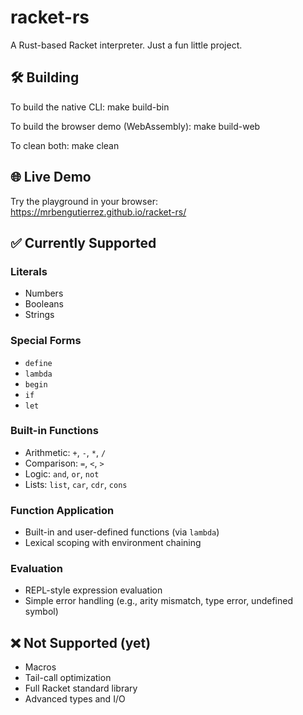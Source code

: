 # racket-rs

A Rust-based Racket interpreter. Just a fun little project.

## 🛠 Building

To build the native CLI:
make build-bin

To build the browser demo (WebAssembly):
make build-web

To clean both:
make clean

## 🌐 Live Demo

Try the playground in your browser:  
https://mrbengutierrez.github.io/racket-rs/

## ✅ Currently Supported

### Literals
- Numbers
- Booleans
- Strings

### Special Forms
- `define`
- `lambda`
- `begin`
- `if`
- `let`

### Built-in Functions
- Arithmetic: `+`, `-`, `*`, `/`
- Comparison: `=`, `<`, `>`
- Logic: `and`, `or`, `not`
- Lists: `list`, `car`, `cdr`, `cons`

### Function Application
- Built-in and user-defined functions (via `lambda`)
- Lexical scoping with environment chaining

### Evaluation
- REPL-style expression evaluation
- Simple error handling (e.g., arity mismatch, type error, undefined symbol)

## ❌ Not Supported (yet)
- Macros
- Tail-call optimization
- Full Racket standard library
- Advanced types and I/O